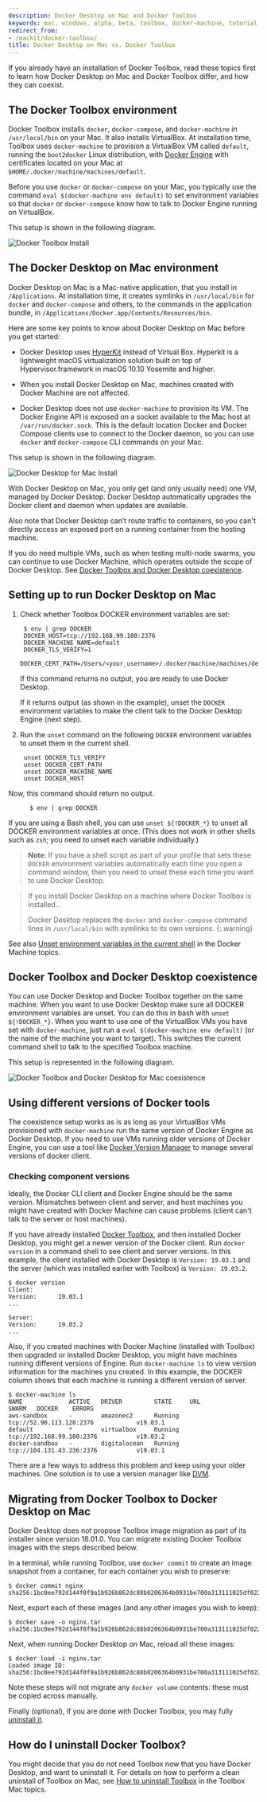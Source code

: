 ```yaml
---
description: Docker Desktop on Mac and Docker Toolbox
keywords: mac, windows, alpha, beta, toolbox, docker-machine, tutorial
redirect_from:
- /mackit/docker-toolbox/
title: Docker Desktop on Mac vs. Docker Toolbox
---
```


If you already have an installation of Docker Toolbox, read these topics
first to learn how Docker Desktop on Mac and Docker Toolbox differ, and how they can
coexist.

## The Docker Toolbox environment

Docker Toolbox installs `docker`, `docker-compose`, and `docker-machine` in
`/usr/local/bin` on your Mac. It also installs VirtualBox. At installation time,
Toolbox uses `docker-machine` to provision a VirtualBox VM called `default`,
running the `boot2docker` Linux distribution, with [Docker Engine](/engine/)
with certificates located on your Mac at
`$HOME/.docker/machine/machines/default`.

Before you use `docker` or `docker-compose` on your Mac, you typically use the
command `eval $(docker-machine env default)` to set environment variables so
that `docker` or `docker-compose` know how to talk to Docker Engine running on
VirtualBox.

This setup is shown in the following diagram.

![Docker Toolbox Install](images/toolbox-install.png)

## The Docker Desktop on Mac environment

Docker Desktop on Mac is a Mac-native application, that you install in `/Applications`.
At installation time, it creates symlinks in `/usr/local/bin` for `docker` and
`docker-compose` and others, to the commands in the application
bundle, in `/Applications/Docker.app/Contents/Resources/bin`.

Here are some key points to know about Docker Desktop on Mac before you get started:

* Docker Desktop uses [HyperKit](https://github.com/docker/HyperKit/) instead of Virtual Box. Hyperkit is a lightweight macOS virtualization solution built on top of Hypervisor.framework in macOS 10.10 Yosemite and higher.

* When you install Docker Desktop on Mac, machines created with Docker Machine are not affected.

* Docker Desktop does not use `docker-machine` to provision its VM.
  The Docker Engine API is exposed on a
  socket available to the Mac host at `/var/run/docker.sock`. This is the
  default location Docker and Docker Compose clients use to connect to
  the Docker daemon, so you can use `docker` and `docker-compose` CLI commands
  on your Mac.

This setup is shown in the following diagram.

![Docker Desktop for Mac Install](images/docker-for-mac-install.png)

With Docker Desktop on Mac, you only get (and only usually need) one VM, managed by Docker Desktop. Docker Desktop automatically upgrades the Docker client and daemon when updates are available.

Also note that Docker Desktop can’t route traffic to containers, so you can't
directly access an exposed port on a running container from the hosting machine.

If you do need multiple VMs, such as when testing multi-node swarms, you can
continue to use Docker Machine, which operates outside the scope of Docker Desktop. See
[Docker Toolbox and Docker Desktop coexistence](docker-toolbox.md#docker-toolbox-and-docker-desktop-coexistence).

## Setting up to run Docker Desktop on Mac

1. Check whether Toolbox DOCKER environment variables are set:

        $ env | grep DOCKER
        DOCKER_HOST=tcp://192.168.99.100:2376
        DOCKER_MACHINE_NAME=default
        DOCKER_TLS_VERIFY=1
        DOCKER_CERT_PATH=/Users/<your_username>/.docker/machine/machines/default

    If this command returns no output, you are ready to use Docker Desktop.

    If it returns output (as shown in the example), unset
    the `DOCKER` environment variables to make the client talk to the
    Docker Desktop Engine (next step).

2. Run the `unset` command on the following `DOCKER` environment variables to
   unset them in the current shell.

        unset DOCKER_TLS_VERIFY
        unset DOCKER_CERT_PATH
        unset DOCKER_MACHINE_NAME
        unset DOCKER_HOST

  Now, this command should return no output.

          $ env | grep DOCKER

  If you are using a Bash shell, you can use `unset ${!DOCKER_*}` to unset all
  DOCKER environment variables at once. (This does not work in other shells such
  as `zsh`; you need to unset each variable individually.)

> **Note**: If you have a shell script as part of your profile that sets these
> `DOCKER` environment variables automatically each time you open a command
> window, then you need to unset these each time you want to use Docker Desktop.

> If you install Docker Desktop on a machine where Docker Toolbox is installed..
>
> Docker Desktop replaces the `docker` and `docker-compose` command lines in
> `/usr/local/bin` with symlinks to its own versions.
{:.warning}

See also [Unset environment variables in the current shell](../machine/get-started.md#unset-environment-variables-in-the-current-shell)
in the Docker Machine topics.

## Docker Toolbox and Docker Desktop coexistence

You can use Docker Desktop and Docker Toolbox together on the same machine. When
you want to use Docker Desktop make sure all DOCKER environment variables are
unset. You can do this in bash with `unset ${!DOCKER_*}`. When you want to use
one of the VirtualBox VMs you have set with `docker-machine`, just run a `eval
$(docker-machine env default)` (or the name of the machine you want to target).
This switches the current command shell to talk to the specified Toolbox
machine.

This setup is represented in the following diagram.

![Docker Toolbox and Docker Desktop for Mac coexistence](images/docker-for-mac-and-toolbox.png)

## Using different versions of Docker tools

The coexistence setup works as is as long as your VirtualBox VMs provisioned
with `docker-machine` run the same version of Docker Engine as Docker Desktop.
If you need to use VMs running older versions of Docker Engine, you can use a
tool like [Docker Version Manager](https://github.com/getcarina/dvm) to manage
several versions of docker client.

### Checking component versions

Ideally, the Docker CLI client and Docker Engine should be the same version.
Mismatches between client and server, and host machines you might have
created with Docker Machine can cause problems (client can't talk to the server
or host machines).

If you have already installed [Docker Toolbox](/toolbox/overview/), and then
installed Docker Desktop, you might get a newer version of the Docker client. Run `docker version` in a command shell to see client and server versions. In this example, the client installed with Docker Desktop is `Version: 19.03.1` and the server (which was installed earlier with Toolbox) is `Version: 19.03.2`.

    $ docker version
    Client:
    Version:      19.03.1
    ...

    Server:
    Version:      19.03.2
    ...

Also, if you created machines with Docker Machine (installed with Toolbox) then
upgraded or installed Docker Desktop, you might have machines running different
versions of Engine. Run `docker-machine ls` to view version information for the
machines you created. In this example, the DOCKER column shows that each machine
is running a different version of server.

    $ docker-machine ls
    NAME             ACTIVE   DRIVER         STATE     URL                         SWARM   DOCKER    ERRORS
    aws-sandbox      -        amazonec2      Running   tcp://52.90.113.128:2376            v19.03.1
    default          *        virtualbox     Running   tcp://192.168.99.100:2376           v19.03.2
    docker-sandbox   -        digitalocean   Running   tcp://104.131.43.236:2376           v19.03.1

There are a few ways to address this problem and keep using your older
machines. One solution is to use a version manager like
[DVM](https://github.com/getcarina/dvm).

## Migrating from Docker Toolbox to Docker Desktop on Mac

Docker Desktop does not propose Toolbox image migration as part of its
installer since version 18.01.0.  You can migrate existing Docker
Toolbox images with the steps described below.

In a terminal, while running Toolbox, use `docker commit` to create an image snapshot
from a container, for each container you wish to preserve:

```
$ docker commit nginx
sha256:1bc0ee792d144f0f9a1b926b862dc88b0206364b0931be700a313111025df022
```

Next, export each of these images (and any other images you wish to keep):

```
$ docker save -o nginx.tar sha256:1bc0ee792d144f0f9a1b926b862dc88b0206364b0931be700a313111025df022
```

Next, when running Docker Desktop on Mac, reload all these images:

```
$ docker load -i nginx.tar
Loaded image ID: sha256:1bc0ee792d144f0f9a1b926b862dc88b0206364b0931be700a313111025df022
```

Note these steps will not migrate any `docker volume` contents: these must
be copied across manually.

Finally (optional), if you are done with Docker Toolbox, you may fully
[uninstall
it](https://docs.docker.com/toolbox/toolbox_install_mac/#how-to-uninstall-toolbox).

## How do I uninstall Docker Toolbox?

You might decide that you do not need Toolbox now that you have Docker Desktop,
and want to uninstall it. For details on how to perform a clean uninstall of
Toolbox on Mac, see [How to uninstall Toolbox](../toolbox/toolbox_install_mac.md#how-to-uninstall-toolbox)
in the Toolbox Mac topics.
